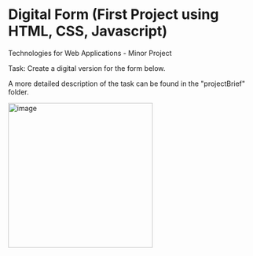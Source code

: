 # Digital Form (First Project using HTML, CSS, Javascript)
Technologies for Web Applications - Minor Project

Task: Create a digital version for the form below. 

A more detailed description of the task can be found in the "projectBrief" folder.

<img width="294" alt="image" src="https://user-images.githubusercontent.com/103421610/201447139-4d72fd60-068c-4cf3-9ecc-5e6260d3dc8c.png">


